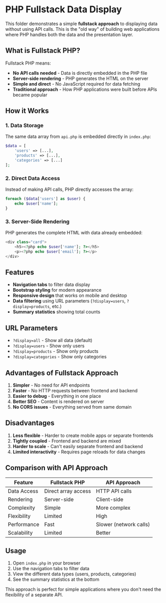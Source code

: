 # PHP Fullstack Data Display

This folder demonstrates a simple **fullstack approach** to displaying data without using API calls. This is the "old way" of building web applications where PHP handles both the data and the presentation layer.

## What is Fullstack PHP?

Fullstack PHP means:
- **No API calls needed** - Data is directly embedded in the PHP file
- **Server-side rendering** - PHP generates the HTML on the server
- **Simple and direct** - No JavaScript required for data fetching
- **Traditional approach** - How PHP applications were built before APIs became popular

## How it Works

### 1. Data Storage
The same data array from `api.php` is embedded directly in `index.php`:
```php
$data = [
    'users' => [...],
    'products' => [...],
    'categories' => [...]
];
```

### 2. Direct Data Access
Instead of making API calls, PHP directly accesses the array:
```php
foreach ($data['users'] as $user) {
    echo $user['name'];
}
```

### 3. Server-Side Rendering
PHP generates the complete HTML with data already embedded:
```php
<div class="card">
    <h5><?php echo $user['name']; ?></h5>
    <p><?php echo $user['email']; ?></p>
</div>
```

## Features

- **Navigation tabs** to filter data display
- **Bootstrap styling** for modern appearance
- **Responsive design** that works on mobile and desktop
- **Data filtering** using URL parameters (`?display=users`, `?display=products`, etc.)
- **Summary statistics** showing total counts

## URL Parameters

- `?display=all` - Show all data (default)
- `?display=users` - Show only users
- `?display=products` - Show only products  
- `?display=categories` - Show only categories

## Advantages of Fullstack Approach

1. **Simpler** - No need for API endpoints
2. **Faster** - No HTTP requests between frontend and backend
3. **Easier to debug** - Everything in one place
4. **Better SEO** - Content is rendered on server
5. **No CORS issues** - Everything served from same domain

## Disadvantages

1. **Less flexible** - Harder to create mobile apps or separate frontends
2. **Tightly coupled** - Frontend and backend are mixed
3. **Harder to scale** - Can't easily separate frontend and backend
4. **Limited interactivity** - Requires page reloads for data changes

## Comparison with API Approach

| Feature | Fullstack PHP | API Approach |
|---------|---------------|--------------|
| Data Access | Direct array access | HTTP API calls |
| Rendering | Server-side | Client-side |
| Complexity | Simple | More complex |
| Flexibility | Limited | High |
| Performance | Fast | Slower (network calls) |
| Scalability | Limited | Better |

## Usage

1. Open `index.php` in your browser
2. Use the navigation tabs to filter data
3. View the different data types (users, products, categories)
4. See the summary statistics at the bottom

This approach is perfect for simple applications where you don't need the flexibility of a separate API. 
